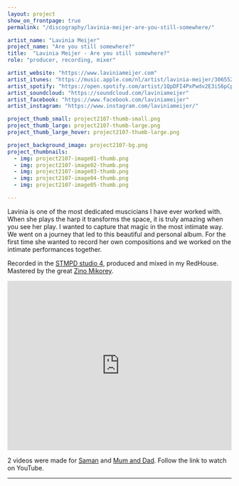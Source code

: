 ```yaml
---
layout: project
show_on_frontpage: true
permalink: "/discography/lavinia-meijer-are-you-still-somewhere/"

artist_name: "Lavinia Meijer"
project_name: "Are you still somewhere?"
title:  "Lavinia Meijer - Are you still somewhere?"
role: "producer, recording, mixer"

artist_website: "https://www.laviniameijer.com"
artist_itunes: "https://music.apple.com/nl/artist/lavinia-meijer/306552363?l=en"
artist_spotify: "https://open.spotify.com/artist/1QpDFI4PxPwdv2E3iS6pCp?si=OgbvpnReT1ehA2c_ALIKgA"
artist_soundcloud: "https://soundcloud.com/laviniameijer"
artist_facebook: "https://www.facebook.com/laviniameijer"
artist_instagram: "https://www.instagram.com/laviniameijer/"

project_thumb_small: project2107-thumb-small.png
project_thumb_large: project2107-thumb-large.png
project_thumb_large_hover: project2107-thumb-large.png

project_background_image: project2107-bg.png
project_thumbnails:
  - img: project2107-image01-thumb.png
  - img: project2107-image02-thumb.png
  - img: project2107-image03-thumb.png
  - img: project2107-image04-thumb.png
  - img: project2107-image05-thumb.png

---
```


Lavinia is one of the most dedicated muscicians I have ever worked with. When she plays the harp it transforms the space, it is truly amazing when you see her play. I wanted to capture that magic in the most intimate way. We went on a journey that led to this beautiful and personal album. For the first time she wanted to record her own compositions and we worked on the intimate performances together. 

Recorded in the [STMPD studio 4](https://www.stmpdstudios.com/studio/studio-4-1/), produced and mixed in my RedHouse. Mastered by the great [Zino Mikorey](https://www.zinomikorey.com).


<iframe src="https://open.spotify.com/embed/album/36xU7Hq8G8QbsRrl59TyxD" width="100%" height="380" frameborder="0" allowtransparency="true" allow="encrypted-media"></iframe>

2 videos were made for [Saman](https://www.youtube.com/watch?v=wHnHDGkPcWo) and [Mum and Dad](https://www.youtube.com/watch?v=-P2ktNHPccw). Follow the link to watch on YouTube.

---
